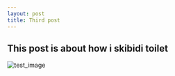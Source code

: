```yaml
---
layout: post
title: Third post
---
```


## This post is about how i skibidi toilet

![test_image]({{site.baseurl}}/images/skibidi.png)